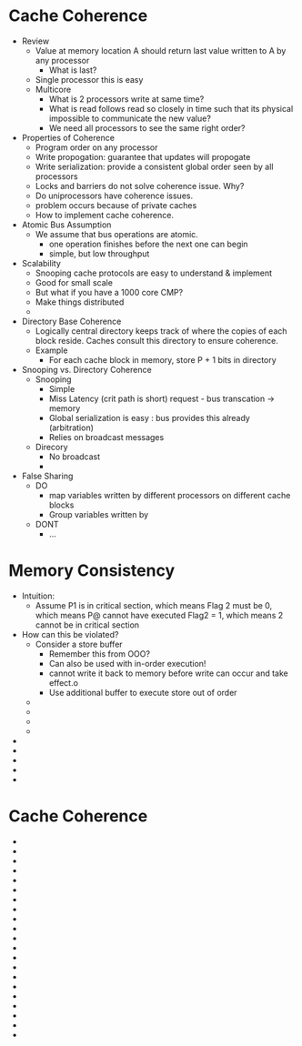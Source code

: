# Cache Coherence
* Review
    * Value at memory location A should return last value written to A by any processor
        * What is last?
    * Single processor this is easy
    * Multicore
        * What is 2 processors write at same time?
        * What is read follows read so closely in time such that its physical impossible to communicate the new value?
        * We need all processors to see the same right order?
* Properties of Coherence
    * Program order on any processor
    * Write propogation: guarantee that updates will propogate
    * Write serialization: provide a consistent global order seen by all processors
    * Locks and barriers do not solve coherence issue. Why?
    * Do uniprocessors have coherence issues.
    * problem occurs because of private caches
    * How to implement cache coherence.
* Atomic Bus Assumption
    * We assume that bus operations are atomic.
        * one operation finishes before the next one can begin
        * simple, but low throughput
* Scalability
    * Snooping cache protocols are easy to understand & implement
    * Good for small scale
    * But what if you have a 1000 core CMP?
    * Make things distributed
    *
* Directory Base Coherence
    * Logically central directory keeps track of where the copies of each block reside. Caches consult this directory to ensure coherence.
    * Example
        * For each cache block in memory, store P + 1 bits in directory
* Snooping vs. Directory Coherence
    * Snooping
        * Simple
        * Miss Latency (crit path is short) request - bus transcation -> memory
        * Global serialization is easy : bus provides this already (arbitration)
        * Relies on broadcast messages
    * Direcory
        * No broadcast
        *
* False Sharing
    * DO
        * map variables written by different processors on different cache blocks
        * Group variables written by 
    * DONT
        * ...
# Memory Consistency
* Intuition:
    * Assume P1 is in critical section, which means Flag 2 must be 0, which means P@ cannot have executed Flag2 = 1, which means 2 cannot be in critical section
* How can this be violated?
    * Consider a store buffer
        * Remember this from OOO?
        * Can also be used with in-order execution!
        * cannot write it back to memory before write can occur and take effect.o
        * Use additional buffer to execute store out of order
    * 
    *
    *
    *
*
*
*
*
*
# Cache Coherence
*
*
*
*
*
*
*
*
*
*
*
*
*
*
*
*
*
*
*
*
*

